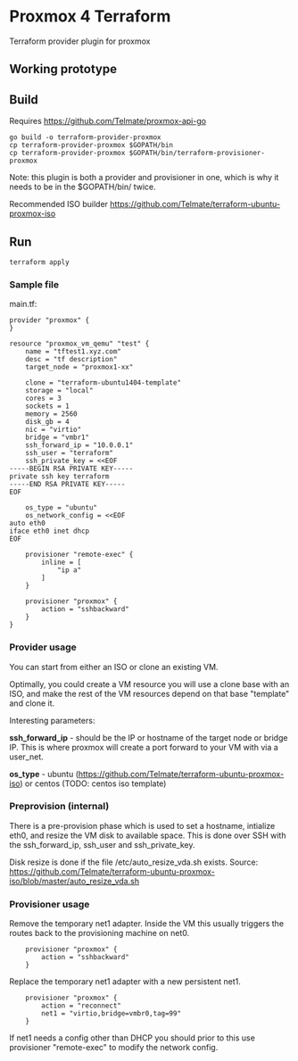 # Proxmox  4 Terraform

Terraform provider plugin for proxmox


## Working prototype

## Build

Requires https://github.com/Telmate/proxmox-api-go

```
go build -o terraform-provider-proxmox
cp terraform-provider-proxmox $GOPATH/bin
cp terraform-provider-proxmox $GOPATH/bin/terraform-provisioner-proxmox
```

Note: this plugin is both a provider and provisioner in one, which is why it needs to be in the $GOPATH/bin/ twice.

Recommended ISO builder https://github.com/Telmate/terraform-ubuntu-proxmox-iso


## Run

```
terraform apply
```

### Sample file

main.tf:
```
provider "proxmox" {
}

resource "proxmox_vm_qemu" "test" {
	name = "tftest1.xyz.com"
	desc = "tf description"
	target_node = "proxmox1-xx"

	clone = "terraform-ubuntu1404-template"
	storage = "local"
	cores = 3
	sockets = 1
	memory = 2560
	disk_gb = 4
	nic = "virtio"
	bridge = "vmbr1"
	ssh_forward_ip = "10.0.0.1"
	ssh_user = "terraform"
	ssh_private_key = <<EOF
-----BEGIN RSA PRIVATE KEY-----
private ssh key terraform
-----END RSA PRIVATE KEY-----
EOF

	os_type = "ubuntu"
	os_network_config = <<EOF
auto eth0
iface eth0 inet dhcp
EOF

	provisioner "remote-exec" {
		inline = [
			"ip a"
		]
	}

	provisioner "proxmox" {
		action = "sshbackward"
	}
}

```
### Provider usage
You can start from either an ISO or clone an existing VM.

Optimally, you could create a VM resource you will use a clone base with an ISO, and make the rest of the VM resources depend on that base "template" and clone it.

Interesting parameters:

**ssh_forward_ip** - should be the IP or hostname of the target node or bridge IP. This is where proxmox will create a port forward to your VM with via a user_net.

**os_type** - ubuntu (https://github.com/Telmate/terraform-ubuntu-proxmox-iso) or centos (TODO: centos iso template)


### Preprovision (internal)

There is a pre-provision phase which is used to set a hostname, intialize eth0, and resize the VM disk to available space. This is done over SSH with the ssh_forward_ip, ssh_user and ssh_private_key.

Disk resize is done if the file /etc/auto_resize_vda.sh exists. Source: https://github.com/Telmate/terraform-ubuntu-proxmox-iso/blob/master/auto_resize_vda.sh

### Provisioner usage


Remove the temporary net1 adapter.
Inside the VM this usually triggers the routes back to the provisioning machine on net0.
```
	provisioner "proxmox" {
		action = "sshbackward"
	}

```

Replace the temporary net1 adapter with a new persistent net1.
```
	provisioner "proxmox" {
		action = "reconnect"
		net1 = "virtio,bridge=vmbr0,tag=99"
	}

```
If net1 needs a config other than DHCP you should prior to this use provisioner "remote-exec" to modify the network config.
